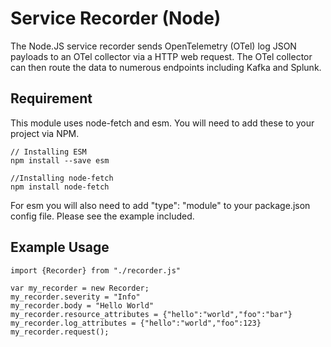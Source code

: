 # Service Recorder (Node)
The Node.JS service recorder sends OpenTelemetry (OTel) log JSON payloads to an OTel collector via a HTTP web request.  The OTel collector can then route the data to numerous endpoints including Kafka and Splunk.  

## Requirement
This module uses node-fetch and esm.  You will need to add these to your project via NPM.
```
// Installing ESM
npm install --save esm

//Installing node-fetch
npm install node-fetch
```
For esm you will also need to add "type": "module" to your package.json config file.  Please see the example included.

## Example Usage
```
import {Recorder} from "./recorder.js"

var my_recorder = new Recorder;
my_recorder.severity = "Info"
my_recorder.body = "Hello World"
my_recorder.resource_attributes = {"hello":"world","foo":"bar"}
my_recorder.log_attributes = {"hello":"world","foo":123}
my_recorder.request();
```
